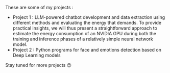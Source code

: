 These are some of my projects :
- Project 1 :  LLM-powered chatbot development and data extraction using different methods and evaluating the energy that demands. To provide
 practical insights, we will thus present a straightforward approach to estimate the energy consumption of an NVIDIA GPU during both the training and inference phases of a relatively
 simple neural network model.
- Project 2 : Python programs for face and emotions detection based on Deep Learning models

Stay tuned for more projects 😉
